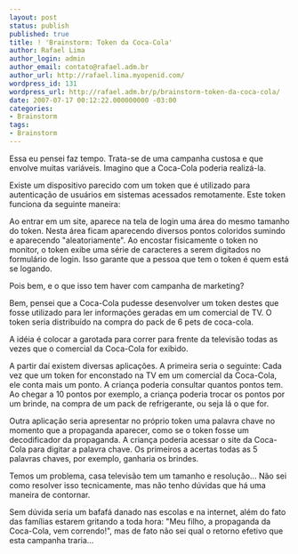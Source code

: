 ```yaml
---
layout: post
status: publish
published: true
title: ! 'Brainstorm: Token da Coca-Cola'
author: Rafael Lima
author_login: admin
author_email: contato@rafael.adm.br
author_url: http://rafael.lima.myopenid.com/
wordpress_id: 131
wordpress_url: http://rafael.adm.br/p/brainstorm-token-da-coca-cola/
date: 2007-07-17 00:12:22.000000000 -03:00
categories:
- Brainstorm
tags:
- Brainstorm
---
```

Essa eu pensei faz tempo. Trata-se de uma campanha custosa e que envolve muitas vari&aacute;veis. Imagino que a Coca-Cola poderia realiz&aacute;-la.

Existe um dispositivo parecido com um token que &eacute; utilizado para autentica&ccedil;&atilde;o de usu&aacute;rios em sistemas acessados remotamente. Este token funciona da seguinte maneira:

Ao entrar em um site, aparece na tela de login uma &aacute;rea do mesmo tamanho do token. Nesta &aacute;rea ficam aparecendo diversos pontos coloridos sumindo e aparecendo "aleatoriamente". Ao encostar fisicamente o token no monitor, o token exibe uma s&eacute;rie de caracteres a serem digitados no formul&aacute;rio de login. Isso garante que a pessoa que tem o token &eacute; quem est&aacute; se logando.

Pois bem, e o que isso tem haver com campanha de marketing?

Bem, pensei que a Coca-Cola pudesse desenvolver um token destes que fosse utilizado para ler informa&ccedil;&otilde;es geradas em um comercial de TV. O token seria distribu&iacute;do na compra do pack de 6 pets de coca-cola.

A id&eacute;ia &eacute; colocar a garotada para correr para frente da televis&atilde;o todas as vezes que o comercial da Coca-Cola for exibido.

A partir da&iacute; existem diversas aplica&ccedil;&otilde;es. A primeira seria o seguinte: Cada vez que um token for enconstado na TV em um comercial da Coca-Cola, ele conta mais um ponto. A crian&ccedil;a poderia consultar quantos pontos tem. Ao chegar a 10 pontos por exemplo, a crian&ccedil;a poderia trocar os pontos por um brinde, na compra de um pack de refrigerante, ou seja l&aacute; o que for.

Outra aplica&ccedil;&atilde;o seria apresentar no pr&oacute;prio token uma palavra chave no momento que a propaganda aparecer, como se o token fosse um decodificador da propaganda. A crian&ccedil;a poderia acessar o site da Coca-Cola para digitar a palavra chave. Os primeiros a acertas todas as 5 palavras chaves, por exemplo, ganharia os brindes.

Temos um problema, casa televis&atilde;o tem um tamanho e resolu&ccedil;&atilde;o... N&atilde;o sei como resolver isso tecnicamente, mas n&atilde;o tenho d&uacute;vidas que h&aacute; uma maneira de contornar.

Sem d&uacute;vida seria um bafaf&aacute; danado nas escolas e na internet, al&eacute;m do fato das fam&iacute;lias estarem gritando a toda hora: "Meu filho, a propaganda da Coca-Cola, vem correndo!", mas de fato n&atilde;o sei qual o retorno efetivo que esta campanha traria...
